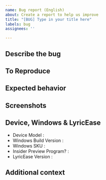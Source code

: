 ```yaml
---
name: Bug report (English)
about: Create a report to help us improve
title: "[BUG] Type in your title here"
labels: bug
assignees: ''

---
```


<!--



MAKE SURE YOU HAVE READ THIS BEFORE YOU SUBMIT AN ISSUE
MAKE SURE YOU HAVE READ THIS BEFORE YOU SUBMIT AN ISSUE
MAKE SURE YOU HAVE READ THIS BEFORE YOU SUBMIT AN ISSUE



EVERY ISSUE THAT DOES NOT MEET THE REQUIREMENTS BELOW WILL BE DIRECTLY CLOSED OR DELETED. NO SUPPORT WILL BE OFFERED
EVERY ISSUE THAT DOES NOT MEET THE REQUIREMENTS BELOW WILL BE DIRECTLY CLOSED OR DELETED. NO SUPPORT WILL BE OFFERED
EVERY ISSUE THAT DOES NOT MEET THE REQUIREMENTS BELOW WILL BE DIRECTLY CLOSED OR DELETED. NO SUPPORT WILL BE OFFERED



1. Look up issues submitted by others, including open and closed ones, and make sure your issue is not a duplicate;
2. Make sure you have refered to our solution in https://brandonw3612.github.io/LyricEase/faq.html and your issue is not related to the existing solution in this block.



-->

## Describe the bug
<!--A clear and concise description of what the bug is.-->

## To Reproduce
<!--Steps to reproduce the behavior:
1. Go to '...'
2. Click on '....'
3. Scroll down to '....'
4. See error-->

## Expected behavior
<!--A clear and concise description of what you expected to happen.-->

## Screenshots
<!--If applicable, add screenshots to help explain your problem.-->

## Device, Windows & LyricEase
 - Device Model <!--Press Windows+R, enter msinfo32, and find the "System Model" item in the popped-up dialog.--> :
 - Windows Build Version <!--[e.g. Windows 11 22000.x]--> :
 - Windows SKU <!--[e.g. Home / Pro]--> :
 - Insider Preview Program? <!--[eg. Yes / No]--> :
 - LyricEase Version <!--[e.g. v0.9.91]--> :

## Additional context
<!--Add any other context about the problem here.-->
